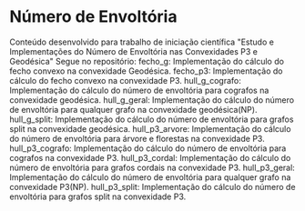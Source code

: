 # Número de Envoltória
Conteúdo desenvolvido para trabalho de iniciação científica "Estudo e Implementações do Número de Envoltória nas Convexidades P3 e Geodésica"
Segue no repositório:
fecho_g: Implementação do cálculo do fecho convexo na convexidade Geodésica.
fecho_p3: Implementação do cálculo do fecho convexo na convexidade P3.
hull_g_cografo: Implementação do cálculo do número de envoltória para cografos na convexidade geodésica. 
hull_g_geral: Implementação do cálculo do número de envoltória para qualquer grafo na convexidade geodésica(NP).
hull_g_split: Implementação do cálculo do número de envoltória para grafos split na convexidade geodésica.
hull_p3_arvore: Implementação do cálculo do número de envoltória para árvore e florestas na convexidade P3.
hull_p3_cografo: Implementação do cálculo do número de envoltória para cografos na convexidade P3.
hull_p3_cordal: Implementação do cálculo do número de envoltória para grafos cordais na convexidade P3.
hull_p3_geral: Implementação do cálculo do número de envoltória para qualquer grafo na convexidade P3(NP).
hull_p3_split: Implementação do cálculo do número de envoltória para grafos split na convexidade P3.
